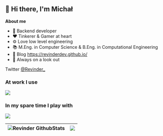 ## 👋 Hi there, I'm Michał


**About me**

- 💼 Backend developer
- ❤️ Tinkerer & Gamer at heart
- ⚙️ Love low level engineering
- 📚 M.Eng. in Computer Science & B.Eng. in Computational Engineering
- 📑 Blog https://revinderdev.github.io/
- 👀 Always on a look out 

Twitter [@Revinder_](https://twitter.com/Revinder_) 

### At work I use

![](https://skillicons.dev/icons?i=py,linux,vscode,django,fastapi,docker,aws,gcp)

### In my spare time I play with

![](https://skillicons.dev/icons?i=rust,lua,java,neovim,powershell,wasm)

| <img align="center" src="https://github-readme-stats.vercel.app/api?username=revinderdev&show_icons=true&include_all_commits=true&theme=gruvbox&border_radius=10&rank_icon=github" alt="Revinder GithubStats" /> | <img align="center" src="https://github-readme-stats.vercel.app/api/top-langs/?username=revinderdev&layout=compact&theme=gruvbox&border_radius=10&langs_count=4&size_weight=0.5&count_weight=0.5&hide=c%23,shaderlab" /> |
| ------------- | ------------- |

